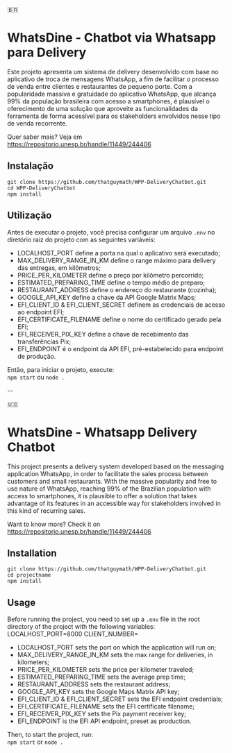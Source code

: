 :brazil:
# WhatsDine - Chatbot via Whatsapp para Delivery
Este projeto apresenta um sistema de delivery desenvolvido com base no aplicativo de troca de mensagens WhatsApp, a fim de facilitar o processo de venda entre clientes e restaurantes de pequeno porte. Com a popularidade massiva e gratuidade do aplicativo WhatsApp, que alcança 99% da população brasileira com acesso a smartphones, é plausível o oferecimento de uma solução que aproveite as funcionalidades da ferramenta de forma acessível para os stakeholders envolvidos nesse tipo de venda recorrente.

Quer saber mais? Veja em https://repositorio.unesp.br/handle/11449/244406

## Instalação
```
git clone https://github.com/thatguymath/WPP-DeliveryChatbot.git
cd WPP-DeliveryChatbot  
npm install  
```

## Utilização
Antes de executar o projeto, você precisa configurar um arquivo `.env` no diretório raiz do projeto com as seguintes variáveis:

- LOCALHOST_PORT define a porta na qual o aplicativo será executado;
- MAX_DELIVERY_RANGE_IN_KM define o range máximo para delivery das entregas, em kilômetros;
- PRICE_PER_KILOMETER define o preço por kilômetro percorrido;
- ESTIMATED_PREPARING_TIME define o tempo médio de preparo;
- RESTAURANT_ADDRESS define o endereço do restaurante (cozinha);
- GOOGLE_API_KEY define a chave da API Google Matrix Maps;
- EFI_CLIENT_ID & EFI_CLIENT_SECRET definem as credenciais de acesso ao endpoint EFI;
- EFI_CERTIFICATE_FILENAME define o nome do certificado gerado pela EFI;
- EFI_RECEIVER_PIX_KEY define a chave de recebimento das transferências Pix;
- EFI_ENDPOINT é o endpoint da API EFI, pré-estabelecido para endpoint de produção.

Então, para iniciar o projeto, execute:  
`npm start` ou `node .`  

--

:us:
# WhatsDine - Whatsapp Delivery Chatbot
This project presents a delivery system developed based on the messaging application WhatsApp, in order to facilitate the sales process between customers and small restaurants. With the massive popularity and free to use nature of WhatsApp, reaching 99% of the Brazilian population with access to smartphones, it is plausible to offer a solution that takes advantage of its features in an accessible way for stakeholders involved in this kind of recurring sales.

Want to know more? Check it on https://repositorio.unesp.br/handle/11449/244406

## Installation
```
git clone https://github.com/thatguymath/WPP-DeliveryChatbot.git
cd projectname  
npm install  
```

## Usage
Before running the project, you need to set up a `.env` file in the root directory of the project with the following variables:
LOCALHOST_PORT=8000
CLIENT_NUMBER=<number with area code>

- LOCALHOST_PORT sets the port on which the application will run on;
- MAX_DELIVERY_RANGE_IN_KM sets the max range for deliveries, in kilometers;
- PRICE_PER_KILOMETER sets the price per kilometer traveled;
- ESTIMATED_PREPARING_TIME sets the average prep time;
- RESTAURANT_ADDRESS sets the restaurant address;
- GOOGLE_API_KEY sets the Google Maps Matrix API key;
- EFI_CLIENT_ID & EFI_CLIENT_SECRET sets the EFI endpoint credentials;
- EFI_CERTIFICATE_FILENAME sets the EFI certificate filename;
- EFI_RECEIVER_PIX_KEY sets the Pix payment receiver key;
- EFI_ENDPOINT is the EFI API endpoint, preset as production.

Then, to start the project, run:  
`npm start` or `node .`
